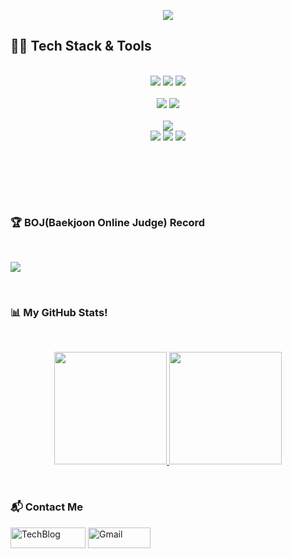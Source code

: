 <p align="center"><img src="https://capsule-render.vercel.app/api?type=waving&height=200&maxWidth=100%&color=0:E55D87,%20100:5FC3E4&section=header&text=jongseok-oh&fontColor=ffffff&fontSize=50&fontAlign=77&fontAlignY=35" /></p>

## 👨‍💻 Tech Stack & Tools
 <p align="center">
  <Br>
  <img src="https://img.shields.io/badge/Java-EEEEEE?style=for-the-badge&logo=Java&logoColor=FF0000">
  <img src="https://img.shields.io/badge/C++-00599C?style=flat-square&logo=C%2B%2B&logoColor=white"/>
  <img src="https://img.shields.io/badge/MySQL-4479A1.svg?&style=for-the-badge&logo=MYSQL&logoColor=white">
<!--   <img src="https://img.shields.io/badge/Redis-DC382D.svg?&style=for-the-badge&logo=Redis&logoColor=white"> -->
  <Br>
  <Br>
  <img src="https://img.shields.io/badge/Spring-6DB33F.svg?&style=for-the-badge&logo=Spring&logoColor=white">
  <img src="https://img.shields.io/badge/Spring%20Boot-3AB02A?style=for-the-badge&logo=springboot&logoColor=white">
    
  <Br>
  <Br>
  <img src="https://img.shields.io/badge/Vue-35495E?style=for-the-badge&logo=vuedotjs&logoColor=4FC08D">
   <Br>
   <img src="https://img.shields.io/badge/Git-F05032.svg?&style=for-the-badge&logo=Git&logoColor=white">
   <img src="https://img.shields.io/badge/github-000021.svg?style=for-the-badge&logo=github&logoColor=white">
   <img src="https://img.shields.io/badge/Jira-0052CC.svg?style=for-the-badge&logo=Jira-Software&logoColor=white">
 </p>
 <br>
   
 <h3 align="center">
<Br>
<Br>

### 🏆 BOJ(Baekjoon Online Judge) Record
 <Br>
  
 <a href="https://solved.ac/hynb13"><img src="http://mazassumnida.wtf/api/generate_badge?boj=hynb13"></a>

 
<Br>

### 📊 My GitHub Stats!
<Br>
<p align="center">
<a href="https://github.com/jongseok-oh">
  <img height="180em" src="https://github-readme-stats-eight-theta.vercel.app/api?username=jongseok-oh&show_icons=true&theme=algolia&include_all_commits=true&count_private=true"/>
  <img height="180em" src="https://github-readme-stats-eight-theta.vercel.app/api/top-langs/?username=jongseok-oh&layout=compact&langs_count=8&theme=algolia"/>
</a>
</p>

 <Br>
 
### :mailbox_with_mail: Contact Me

<a href="https://jongking.tistory.com/" target="_blank"><img src="https://img.shields.io/badge/-TechBlog-black?style=flat&logo=github" alt="TechBlog" width="120" height="33"></a> 
<a href="mailto:hynb14@gmail.com" target="_blank"><img src="https://img.shields.io/badge/Gmail-d14836?style=flat&logo=Gmail&logoColor=white" alt="Gmail" width="100" height="33"></a>

